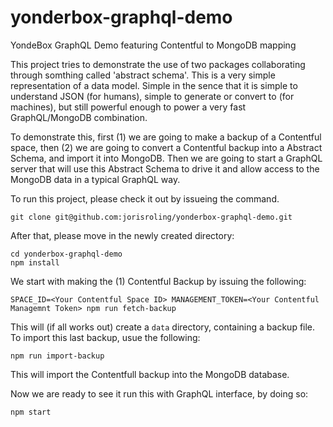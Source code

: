# yonderbox-graphql-demo
YondeBox GraphQL Demo featuring Contentful to MongoDB mapping

This project tries to demonstrate the use of two packages collaborating through somthing called 'abstract schema'. This is a very simple representation of a data model. Simple in the sence that it is simple to understand JSON (for humans), simple to generate or convert to (for machines), but still powerful enough to power a very fast GraphQL/MongoDB combination.

To demonstrate this, first (1) we are going to make a backup of a Contentful space, then (2) we are going to convert a Contentful backup into a Abstract Schema, and import it into MongoDB. Then we are going to start a GraphQL server that will use this Abstract Schema to drive it and allow access to the MongoDB data in a typical GraphQL way.

To run this project, please check it out by issueing the command.

```
git clone git@github.com:jorisroling/yonderbox-graphql-demo.git
```

After that, please move in the newly created directory:

```
cd yonderbox-graphql-demo
npm install
```

We start with making the (1) Contentful Backup by issuing the following:

```
SPACE_ID=<Your Contentful Space ID> MANAGEMENT_TOKEN=<Your Contentful Managemnt Token> npm run fetch-backup
```

This will (if all works out) create a `data` directory, containing a backup file. To import this last backup, usue the following:

```
npm run import-backup
```

This will import the Contentfull backup into the MongoDB database.

Now we are ready to see it run this with GraphQL interface, by doing so:

```
npm start
```